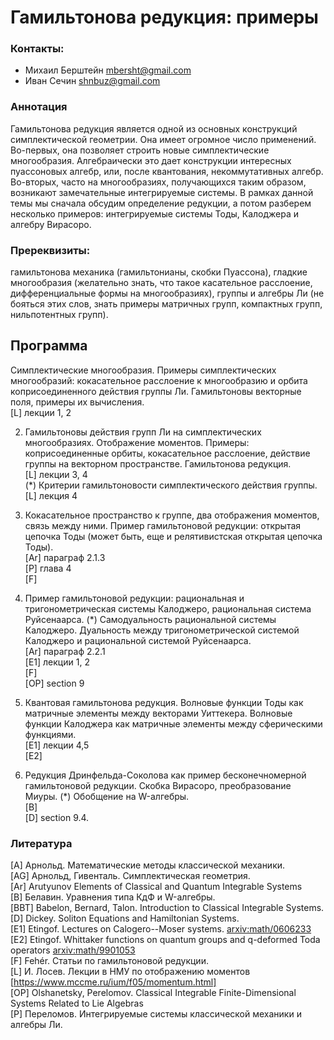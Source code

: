 # Гамильтонова редукция: примеры

### Контакты:
* Михаил Берштейн <mbersht@gmail.com>
* Иван Сечин <shnbuz@gmail.com>

### Аннотация
Гамильтонова редукция является одной из основных конструкций симплектической геометрии. Она имеет огромное число применений. Во-первых, она позволяет строить новые симплектические многообразия. Алгебраически это дает конструкции интересных пуассоновых алгебр, или, после квантования, некоммутативных алгебр. Во-вторых, часто на многообразиях, получающихся таким образом, возникают замечательные интегрируемые системы. В рамках данной темы мы сначала обсудим определение редукции, а потом разберем несколько примеров: интегрируемые системы Тоды, Калоджера и алгебру Вирасоро.

### Пререквизиты:
гамильтонова механика (гамильтонианы, скобки Пуассона), гладкие многообразия (желательно знать, что такое касательное расслоение, дифференциальные формы на многообразиях), группы и алгебры Ли (не бояться этих слов, знать примеры матричных групп, компактных групп, нильпотентных групп).

## Программа

Симплектические многообразия. Примеры симплектических многообразий: кокасательное расслоение к многообразию и орбита коприсоединенного действия группы Ли. Гамильтоновы векторные поля, примеры их вычисления.  
[L] лекции 1, 2

2. Гамильтоновы действия групп Ли на симплектических многообразиях. Отображение моментов. Примеры: коприсоединенные орбиты, кокасательное расслоение, действие группы на векторном пространстве. Гамильтонова редукция.  
[L] лекции 3, 4  
(*) Критерии гамильтоновости симплектического действия группы.  
[L] лекция 4

3.  Кокасательное пространство к группе, два отображения моментов, связь между ними. Пример гамильтоновой редукции: открытая цепочка Тоды (может быть, еще и релятивистская открытая цепочка Тоды).  
[Ar] параграф 2.1.3  
[P] глава 4  
[F]  

4.  Пример гамильтоновой редукции: рациональная и тригонометрическая системы Калоджеро, рациональная система Руйсенаарса.  (*) Самодуальность рациональной системы Калоджеро. Дуальность между тригонометрической системой Калоджеро и рациональной системой Руйсенаарса.  
[Ar] параграф 2.2.1  
[E1] лекции 1, 2  
[F]  
[OP] section 9

5.  Квантовая гамильтонова редукция. Волновые функции Тоды как матричные элементы между векторами Уиттекера. Волновые функции Калоджера как матричные элементы между сферическими функциями.  
[E1] лекции 4,5  
[E2]  

6.  Редукция Дринфельда-Соколова как пример бесконечномерной гамильтоновой редукции. Скобка Вирасоро, преобразование Миуры. (*) Обобщение на W-алгебры.  
[B]  
[D] section 9.4.

### Литература
[A] Арнольд. Математические методы классической механики.  
[AG] Арнольд, Гивенталь. Симплектическая геометрия.  
[Ar] Arutyunov Elements of Classical and Quantum Integrable Systems  
[B] Белавин. Уравнения типа КдФ и W-алгебры.  
[BBT] Babelon, Bernard, Talon. Introduction to Classical Integrable Systems.  
[D] Dickey. Soliton Equations and Hamiltonian Systems.  
[E1] Etingof. Lectures on Calogero--Moser systems. [arxiv:math/0606233](https://arxiv.org/abs/math/0606233)  
[E2] Etingof. Whittaker functions on quantum groups and q-deformed Toda operators [arxiv:math/9901053](https://arxiv.org/abs/math/9901053)  
[F] Fehér. Статьи по гамильтоновой редукции.  
[L] И. Лосев. Лекции в НМУ по отображению моментов [https://www.mccme.ru/ium/f05/momentum.html]  
[OP] Olshanetsky, Perelomov. Classical Integrable Finite-Dimensional Systems Related to Lie Algebras  
[P] Переломов. Интегрируемые системы классической механики и алгебры Ли.  

